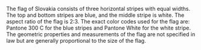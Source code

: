 The flag of Slovakia consists of three horizontal stripes with equal widths. The top and bottom stripes are blue, and the middle stripe is white. The aspect ratio of the flag is 2:3. The exact color codes used for the flag are: Pantone 300 C for the blue stripes and Pantone White for the white stripe. The geometric properties and measurements of the flag are not specified in law but are generally proportional to the size of the flag.